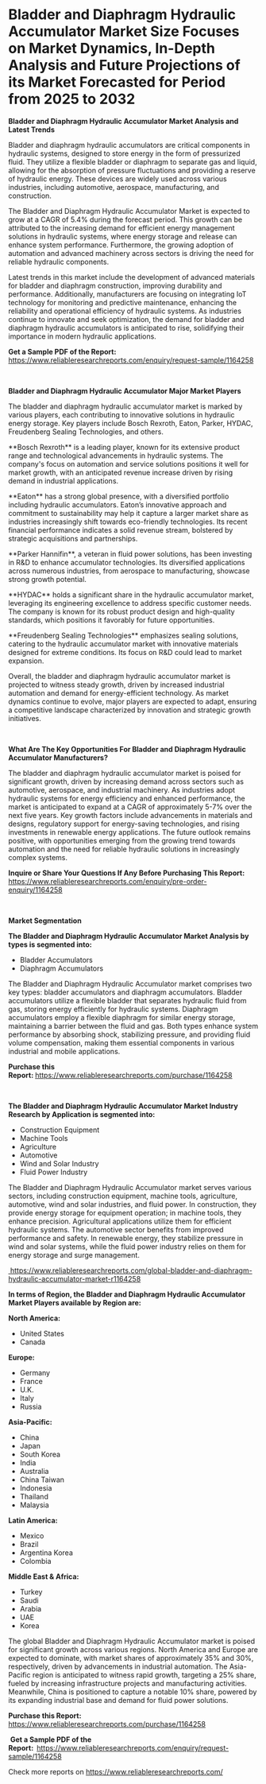 <p><h1>Bladder and Diaphragm Hydraulic Accumulator Market Size Focuses on Market Dynamics, In-Depth Analysis and Future Projections of its Market Forecasted for Period from 2025 to 2032</h1></p><p><strong>Bladder and Diaphragm Hydraulic Accumulator Market Analysis and Latest Trends</strong></p>
<p><p>Bladder and diaphragm hydraulic accumulators are critical components in hydraulic systems, designed to store energy in the form of pressurized fluid. They utilize a flexible bladder or diaphragm to separate gas and liquid, allowing for the absorption of pressure fluctuations and providing a reserve of hydraulic energy. These devices are widely used across various industries, including automotive, aerospace, manufacturing, and construction.</p><p>The Bladder and Diaphragm Hydraulic Accumulator Market is expected to grow at a CAGR of 5.4% during the forecast period. This growth can be attributed to the increasing demand for efficient energy management solutions in hydraulic systems, where energy storage and release can enhance system performance. Furthermore, the growing adoption of automation and advanced machinery across sectors is driving the need for reliable hydraulic components.</p><p>Latest trends in this market include the development of advanced materials for bladder and diaphragm construction, improving durability and performance. Additionally, manufacturers are focusing on integrating IoT technology for monitoring and predictive maintenance, enhancing the reliability and operational efficiency of hydraulic systems. As industries continue to innovate and seek optimization, the demand for bladder and diaphragm hydraulic accumulators is anticipated to rise, solidifying their importance in modern hydraulic applications.</p></p>
<p><strong>Get a Sample PDF of the Report:&nbsp;</strong> <a href="https://www.reliableresearchreports.com/enquiry/request-sample/1164258?utm_campaign=2800&utm_medium=2&utm_source=Github&utm_content=ia&utm_term=27022025&utm_id=bladder-and-diaphragm-hydraulic-accumulator">https://www.reliableresearchreports.com/enquiry/request-sample/1164258</a></p>
<p>&nbsp;</p>
<p><strong>Bladder and Diaphragm Hydraulic Accumulator Major Market Players</strong></p>
<p><p>The bladder and diaphragm hydraulic accumulator market is marked by various players, each contributing to innovative solutions in hydraulic energy storage. Key players include Bosch Rexroth, Eaton, Parker, HYDAC, Freudenberg Sealing Technologies, and others.</p><p>**Bosch Rexroth** is a leading player, known for its extensive product range and technological advancements in hydraulic systems. The company's focus on automation and service solutions positions it well for market growth, with an anticipated revenue increase driven by rising demand in industrial applications.</p><p>**Eaton** has a strong global presence, with a diversified portfolio including hydraulic accumulators. Eaton’s innovative approach and commitment to sustainability may help it capture a larger market share as industries increasingly shift towards eco-friendly technologies. Its recent financial performance indicates a solid revenue stream, bolstered by strategic acquisitions and partnerships.</p><p>**Parker Hannifin**, a veteran in fluid power solutions, has been investing in R&D to enhance accumulator technologies. Its diversified applications across numerous industries, from aerospace to manufacturing, showcase strong growth potential.</p><p>**HYDAC** holds a significant share in the hydraulic accumulator market, leveraging its engineering excellence to address specific customer needs. The company is known for its robust product design and high-quality standards, which positions it favorably for future opportunities.</p><p>**Freudenberg Sealing Technologies** emphasizes sealing solutions, catering to the hydraulic accumulator market with innovative materials designed for extreme conditions. Its focus on R&D could lead to market expansion.</p><p>Overall, the bladder and diaphragm hydraulic accumulator market is projected to witness steady growth, driven by increased industrial automation and demand for energy-efficient technology. As market dynamics continue to evolve, major players are expected to adapt, ensuring a competitive landscape characterized by innovation and strategic growth initiatives.</p></p>
<p>&nbsp;</p>
<p><strong>What Are The Key Opportunities For Bladder and Diaphragm Hydraulic Accumulator Manufacturers?</strong></p>
<p><p>The bladder and diaphragm hydraulic accumulator market is poised for significant growth, driven by increasing demand across sectors such as automotive, aerospace, and industrial machinery. As industries adopt hydraulic systems for energy efficiency and enhanced performance, the market is anticipated to expand at a CAGR of approximately 5-7% over the next five years. Key growth factors include advancements in materials and designs, regulatory support for energy-saving technologies, and rising investments in renewable energy applications. The future outlook remains positive, with opportunities emerging from the growing trend towards automation and the need for reliable hydraulic solutions in increasingly complex systems.</p></p>
<p><strong>Inquire or Share Your Questions If Any Before Purchasing This Report:</strong> <a href="https://www.reliableresearchreports.com/enquiry/pre-order-enquiry/1164258?utm_campaign=2800&utm_medium=2&utm_source=Github&utm_content=ia&utm_term=27022025&utm_id=bladder-and-diaphragm-hydraulic-accumulator">https://www.reliableresearchreports.com/enquiry/pre-order-enquiry/1164258</a></p>
<p>&nbsp;</p>
<p><strong>Market Segmentation</strong></p>
<p><strong>The Bladder and Diaphragm Hydraulic Accumulator Market Analysis by types is segmented into:</strong></p>
<p><ul><li>Bladder Accumulators</li><li>Diaphragm Accumulators</li></ul></p>
<p><p>The Bladder and Diaphragm Hydraulic Accumulator market comprises two key types: bladder accumulators and diaphragm accumulators. Bladder accumulators utilize a flexible bladder that separates hydraulic fluid from gas, storing energy efficiently for hydraulic systems. Diaphragm accumulators employ a flexible diaphragm for similar energy storage, maintaining a barrier between the fluid and gas. Both types enhance system performance by absorbing shock, stabilizing pressure, and providing fluid volume compensation, making them essential components in various industrial and mobile applications.</p></p>
<p><strong>Purchase this Report:&nbsp;</strong><a href="https://www.reliableresearchreports.com/purchase/1164258?utm_campaign=2800&utm_medium=2&utm_source=Github&utm_content=ia&utm_term=27022025&utm_id=bladder-and-diaphragm-hydraulic-accumulator">https://www.reliableresearchreports.com/purchase/1164258</a></p>
<p>&nbsp;</p>
<p><strong>The Bladder and Diaphragm Hydraulic Accumulator Market Industry Research by Application is segmented into:</strong></p>
<p><ul><li>Construction Equipment</li><li>Machine Tools</li><li>Agriculture</li><li>Automotive</li><li>Wind and Solar Industry</li><li>Fluid Power Industry</li></ul></p>
<p><p>The Bladder and Diaphragm Hydraulic Accumulator market serves various sectors, including construction equipment, machine tools, agriculture, automotive, wind and solar industries, and fluid power. In construction, they provide energy storage for equipment operation; in machine tools, they enhance precision. Agricultural applications utilize them for efficient hydraulic systems. The automotive sector benefits from improved performance and safety. In renewable energy, they stabilize pressure in wind and solar systems, while the fluid power industry relies on them for energy storage and surge management.</p></p>
<p><a href="https://www.reliableresearchreports.com/global-bladder-and-diaphragm-hydraulic-accumulator-market-r1164258?utm_campaign=2800&utm_medium=2&utm_source=Github&utm_content=ia&utm_term=27022025&utm_id=bladder-and-diaphragm-hydraulic-accumulator">&nbsp;https://www.reliableresearchreports.com/global-bladder-and-diaphragm-hydraulic-accumulator-market-r1164258</a></p>
<p><strong>In terms of Region, the Bladder and Diaphragm Hydraulic Accumulator Market Players available by Region are:</strong></p>
<p>
    <p> <strong> North America: </strong>
        <ul>
            <li>United States</li>
            <li>Canada</li>
        </ul>
        </p> 
    <p> <strong> Europe: </strong>
        <ul>
            <li>Germany</li>
            <li>France</li>
            <li>U.K.</li>
            <li>Italy</li>
            <li>Russia</li>
        </ul>
        </p> 
    <p> <strong> Asia-Pacific: </strong>
        <ul>
            <li>China</li>
            <li>Japan</li>
            <li>South Korea</li>
            <li>India</li>
            <li>Australia</li>
            <li>China Taiwan</li>
            <li>Indonesia</li>
            <li>Thailand</li>
            <li>Malaysia</li>
        </ul>
        </p> 
    <p> <strong> Latin America: </strong>
        <ul>
            <li>Mexico</li>
            <li>Brazil</li>
            <li>Argentina Korea</li>
            <li>Colombia</li>
        </ul>
        </p> 
    <p> <strong> Middle East & Africa: </strong>
        <ul>
            <li>Turkey</li>
            <li>Saudi</li>
            <li>Arabia</li>
            <li>UAE</li>
            <li>Korea</li>
        </ul>
    </p>
    </p>
<p><p>The global Bladder and Diaphragm Hydraulic Accumulator market is poised for significant growth across various regions. North America and Europe are expected to dominate, with market shares of approximately 35% and 30%, respectively, driven by advancements in industrial automation. The Asia-Pacific region is anticipated to witness rapid growth, targeting a 25% share, fueled by increasing infrastructure projects and manufacturing activities. Meanwhile, China is positioned to capture a notable 10% share, powered by its expanding industrial base and demand for fluid power solutions.</p></p>
<p><strong>Purchase this Report: </strong><a href="https://www.reliableresearchreports.com/purchase/1164258?utm_campaign=2800&utm_medium=2&utm_source=Github&utm_content=ia&utm_term=27022025&utm_id=bladder-and-diaphragm-hydraulic-accumulator">https://www.reliableresearchreports.com/purchase/1164258</a></p>
<p>&nbsp;<strong>Get a Sample PDF of the Report:&nbsp;&nbsp;</strong><a href="https://www.reliableresearchreports.com/enquiry/request-sample/1164258?utm_campaign=2800&utm_medium=2&utm_source=Github&utm_content=ia&utm_term=27022025&utm_id=bladder-and-diaphragm-hydraulic-accumulator">https://www.reliableresearchreports.com/enquiry/request-sample/1164258</a></p>
<p><strong></strong></p>
<p>Check more reports on <a href="https://www.reliableresearchreports.com/?utm_campaign=2800&utm_medium=2&utm_source=Github&utm_content=ia&utm_term=27022025&utm_id=bladder-and-diaphragm-hydraulic-accumulator">https://www.reliableresearchreports.com/</a></p>